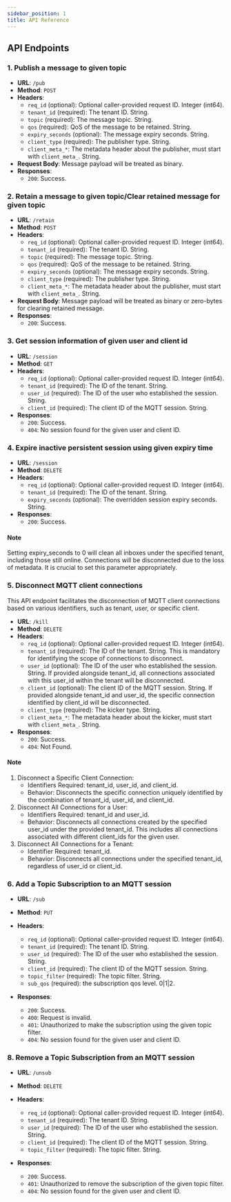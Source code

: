 ```yaml
---
sidebar_position: 1 
title: API Reference
---
```


## API Endpoints

### 1. Publish a message to given topic

- **URL**: `/pub`
- **Method**: `POST`
- **Headers**:
    - `req_id` (optional): Optional caller-provided request ID. Integer (int64).
    - `tenant_id` (required): The tenant ID. String.
    - `topic` (required): The message topic. String.
    - `qos` (required): QoS of the message to be retained. String.
    - `expiry_seconds` (optional): The message expiry seconds. String.
    - `client_type` (required): The publisher type. String.
    - `client_meta_*`: The metadata header about the publisher, must start with `client_meta_`. String.
- **Request Body**: Message payload will be treated as binary.
- **Responses**:
    - `200`: Success.

### 2. Retain a message to given topic/Clear retained message for given topic

- **URL**: `/retain`
- **Method**: `POST`
- **Headers**:
    - `req_id` (optional): Optional caller-provided request ID. Integer (int64).
    - `tenant_id` (required): The tenant ID. String.
    - `topic` (required): The message topic. String.
    - `qos` (required): QoS of the message to be retained. String.
    - `expiry_seconds` (optional): The message expiry seconds. String.
    - `client_type` (required): The publisher type. String.
    - `client_meta_*`: The metadata header about the publisher, must start with `client_meta_`. String.
- **Request Body**: Message payload will be treated as binary or zero-bytes for clearing retained message.
- **Responses**:
    - `200`: Success.

### 3. Get session information of given user and client id

- **URL**: `/session`
- **Method**: `GET`
- **Headers**:
    - `req_id` (optional): Optional caller-provided request ID. Integer (int64).
    - `tenant_id` (required): The ID of the tenant. String.
    - `user_id` (required): The ID of the user who established the session. String.
    - `client_id` (required): The client ID of the MQTT session. String.
- **Responses**:
    - `200`: Success.
    - `404`: No session found for the given user and client ID.

### 4. Expire inactive persistent session using given expiry time

- **URL**: `/session`
- **Method**: `DELETE`
- **Headers**:
    - `req_id` (optional): Optional caller-provided request ID. Integer (int64).
    - `tenant_id` (required): The ID of the tenant. String.
    - `expiry_seconds` (optional): The overridden session expiry seconds. String.
- **Responses**:
    - `200`: Success.
#### Note
Setting expiry_seconds to 0 will clean all inboxes under the specified tenant, including those still
online. Connections will be disconnected due to the loss of metadata. It is crucial to set this parameter appropriately.

### 5. Disconnect MQTT client connections

This API endpoint facilitates the disconnection of MQTT client connections based on various identifiers, such as tenant, user, or specific client.

- **URL**: `/kill`
- **Method**: `DELETE`
- **Headers**:
    - `req_id` (optional): Optional caller-provided request ID. Integer (int64).
    - `tenant_id` (required): The ID of the tenant. String. This is mandatory for identifying the scope of connections to disconnect.
    - `user_id` (optional): The ID of the user who established the session. String. If provided alongside tenant_id, all connections associated with this user_id within the tenant will be disconnected.
    - `client_id` (optional): The client ID of the MQTT session. String. If provided alongside tenant_id and user_id, the specific connection identified by client_id will be disconnected.
    - `client_type` (required): The kicker type. String.
    - `client_meta_*`: The metadata header about the kicker, must start with `client_meta_`. String.
- **Responses**:
    - `200`: Success.
    - `404`: Not Found.
#### Note
1. Disconnect a Specific Client Connection:
   - Identifiers Required: tenant_id, user_id, and client_id.
   - Behavior: Disconnects the specific connection uniquely identified by the combination of tenant_id, user_id, and client_id.
2. Disconnect All Connections for a User:
   - Identifiers Required: tenant_id and user_id.
   - Behavior: Disconnects all connections created by the specified user_id under the provided tenant_id. This includes all connections associated with different client_ids for the given user.
3. Disconnect All Connections for a Tenant:
   - Identifier Required: tenant_id.
   - Behavior: Disconnects all connections under the specified tenant_id, regardless of user_id or client_id.

### 6. Add a Topic Subscription to an MQTT session

- **URL**: `/sub`
- **Method**: `PUT`
- **Headers**:
    - `req_id` (optional): Optional caller-provided request ID. Integer (int64).
    - `tenant_id` (required): The tenant ID. String.
    - `user_id` (required): The ID of the user who established the session. String.
    - `client_id` (required): The client ID of the MQTT session. String.
    - `topic_filter` (required): The topic filter. String.
    - `sub_qos` (required): the subscription qos level. 0|1|2.

- **Responses**:
    - `200`: Success.
    - `400`: Request is invalid.
    - `401`: Unauthorized to make the subscription using the given topic filter.
    - `404`: No session found for the given user and client ID.

### 8. Remove a Topic Subscription from an MQTT session

- **URL**: `/unsub`
- **Method**: `DELETE`
- **Headers**:
    - `req_id` (optional): Optional caller-provided request ID. Integer (int64).
    - `tenant_id` (required): The tenant ID. String.
    - `user_id` (required): The ID of the user who established the session. String.
    - `client_id` (required): The client ID of the MQTT session. String.
    - `topic_filter` (required): The topic filter. String.

- **Responses**:
    - `200`: Success.
    - `401`: Unauthorized to remove the subscription of the given topic filter.
    - `404`: No session found for the given user and client ID.